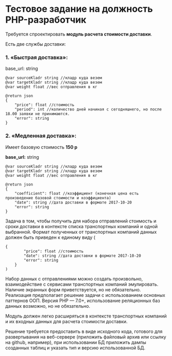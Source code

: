 # Тестовое задание на должность PHP-разработчик

Требуется спроектировать **модуль расчета стоимости доставки**.

Есть две службы доставки:
### 1.	«Быстрая доставка»:

base_url: string

```
@var sourceKladr string //кладр куда везем
@var targetKladr string //кладр куда везем
@var weight float //вес отправления в кг

@return json
{
	"price": float //стоимость
	"period": int //количество дней начиная с сегодняшнего, но после 18.00 заявки не принимаются.
	"error": string
}
```

### 2.	«Медленная доставка»:
Имеет базовую стоимость **150 р**

**base_url:** string

```
@var sourceKladr string //кладр куда везем
@var targetKladr string //кладр куда везем
@var weight float //вес отправления в кг

@return json
{
 	"coefficient": float //коэффициент (конечная цена есть произведение базовой стоимости и коэффициента)
 	"date": string //дата доставки в формате 2017-10-20
 	"error": string
}
```

Задача в том, чтобы получить для набора отправлений стоимость и сроки доставки в контексте списка транспортных компаний и одной выбранной. Формат полученных от транспортных компаний данных должен быть приведен к единому виду (

```
{
		"price": float //стоимость
		"date": string //дата доставки в формате 2017-10-20
		"error": string
	}
)
```

Набор данных с отправлениями можно создать произвольно, взаимодействие с сервисами транспортных компаний эмулировать. Наличие экранных форм приветствуется, но не обязательно. Реализация предполагает решение задачи с использованием основных паттернов ООП. Версия PHP — 7.0+, использование реляционных баз данных возможно, но не обязательно.

Модуль должен легко расширяться в контексте транспортных компаний и их входных данных для расчета стоимости доставки.

Решение требуется предоставить в виде исходного кода, готового для развертывания на веб-сервере (приложить файловый архив или ссылку на github, например), при использовании БД приложить дампы созданных таблиц и указать тип и версию использованной БД.
